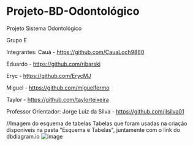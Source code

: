 # Projeto-BD-Odontológico

Projeto Sistema Odontológico

Grupo E

Integrantes:
Cauã - https://github.com/CauaLoch9860

Eduardo - https://github.com/ribarski

Eryc - https://github.com/ErycMJ

Miguel - https://github.com/miguelfermo

Taylor - https://github.com/taylorteixeira

Professor Orientador:
Jorge Luiz da Silva - https://github.com/jlsilva01

//Imagem do esquema de tabelas
Tabelas que foram usadas na criação disponiveis na pasta "Esquema e Tabelas", juntamente com o link do dbdiagram.io
![image](https://github.com/taylorteixeira/projeto-bd-odontologico/assets/121405251/154e7709-b901-48b6-81cb-6bdaa4d11594)

